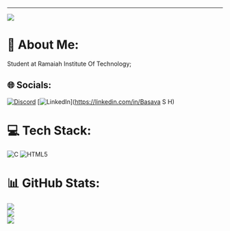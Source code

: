 ---
[![](https://visitcount.itsvg.in/api?id=Basava05&icon=0&color=3)](https://visitcount.itsvg.in)
# 💫 About Me:
Student at Ramaiah Institute Of Technology;<br>


## 🌐 Socials:
[![Discord](https://img.shields.io/badge/Discord-%237289DA.svg?logo=discord&logoColor=white)](https://discord.gg/https://discord.gg/mGaA9RNs) [![LinkedIn](https://img.shields.io/badge/LinkedIn-%230077B5.svg?logo=linkedin&logoColor=white)](https://linkedin.com/in/Basava S H) 

# 💻 Tech Stack:
![C](https://img.shields.io/badge/c-%2300599C.svg?style=plastic&logo=c&logoColor=white) ![HTML5](https://img.shields.io/badge/html5-%23E34F26.svg?style=plastic&logo=html5&logoColor=white)
# 📊 GitHub Stats:
![](https://github-readme-stats.vercel.app/api?username=Basava05&theme=shadow_green&hide_border=false&include_all_commits=false&count_private=false)<br/>
![](https://github-readme-streak-stats.herokuapp.com/?user=Basava05&theme=shadow_green&hide_border=false)<br/>
![](https://github-readme-stats.vercel.app/api/top-langs/?username=Basava05&theme=shadow_green&hide_border=false&include_all_commits=false&count_private=false&layout=compact)


<!-- Proudly created with GPRM ( https://gprm.itsvg.in ) -->
